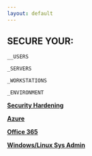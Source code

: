 ```yaml
---
layout: default
---
```




## **SECURE YOUR:**
    
    __USERS
    
    _SERVERS
  
    _WORKSTATIONS
    
    _ENVIRONMENT
   
   
   
   
   
  



[**Security Hardening**](https://github.com/shnlnryn/security-hardening)

[**Azure**](https://github.com/shnlnryn/azure)

[**Office 365**](https://github.com/shnlnryn/o365)

[**Windows/Linux Sys Admin**](https://github.com/shnlnryn/sysadmin)


